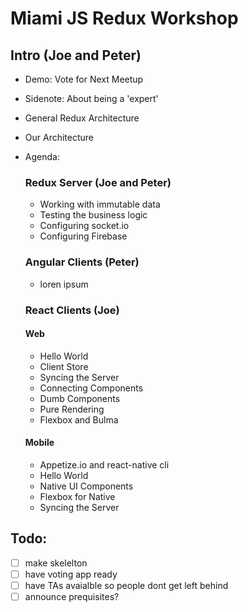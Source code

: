 # Miami JS Redux Workshop
## Intro (Joe and Peter)
- Demo: Vote for Next Meetup
- Sidenote: About being a 'expert'
- General Redux Architecture
- Our Architecture
- Agenda:

  ### Redux Server (Joe and Peter)
    - Working with immutable data
    - Testing the business logic
    - Configuring socket.io
    - Configuring Firebase

  ### Angular Clients (Peter)
    - loren ipsum

  ### React Clients (Joe)

  #### Web
    - Hello World
    - Client Store
    - Syncing the Server
    - Connecting Components
    - Dumb Components
    - Pure Rendering
    - Flexbox and Bulma

  #### Mobile
  - Appetize.io and react-native cli
  - Hello World
  - Native UI Components
  - Flexbox for Native
  - Syncing the Server


## Todo:
- [ ] make skelelton
- [ ] have voting app ready
- [ ] have TAs avaialble so people dont get left behind
- [ ] announce prequisites?
